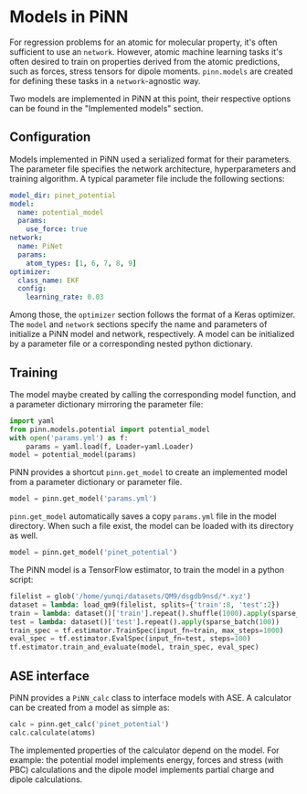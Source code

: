 # Models in PiNN

For regression problems for an atomic for molecular property, it's often
sufficient to use an `network`. However, atomic machine learning tasks it's
often desired to train on properties derived from the atomic predictions, such
as forces, stress tensors for dipole moments. `pinn.models` are created for
defining these tasks in a `network`-agnostic way. 

Two models are implemented in PiNN at this point, their respective options can
be found in the "Implemented models" section.

## Configuration

Models implemented in PiNN used a serialized format for their parameters. The
parameter file specifies the network architecture, hyperparameters and training
algorithm. A typical parameter file include the following sections:

```yaml
model_dir: pinet_potential
model:
  name: potential_model
  params:
    use_force: true
network:
  name: PiNet
  params:
    atom_types: [1, 6, 7, 8, 9]
optimizer:
  class_name: EKF
  config:
    learning_rate: 0.03
```

Among those, the `optimizer` section follows the format of a Keras optimizer.
The `model` and `network` sections specify the name and parameters of initialize
a PiNN model and network, respectively. A model can be initialized by a
parameter file or a corresponding nested python dictionary.

## Training

The model maybe created by calling the corresponding model function, and a
parameter dictionary mirroring the parameter file:

```Python
import yaml
from pinn.models.potential import potential_model
with open('params.yml') as f:
    params = yaml.load(f, Loader=yaml.Loader)
model = potential_model(params)
```

PiNN provides a shortcut `pinn.get_model` to create an implemented model from a
parameter dictionary or parameter file.

```Python
model = pinn.get_model('params.yml')
```

`pinn.get_model` automatically saves a copy `params.yml` file in the model
directory. When such a file exist, the model can be loaded with its directory as
well.

```Python
model = pinn.get_model('pinet_potential')
```

The PiNN model is a TensorFlow estimator, to train the model in a python script:

```Python
filelist = glob('/home/yunqi/datasets/QM9/dsgdb9nsd/*.xyz')
dataset = lambda: load_qm9(filelist, splits={'train':8, 'test':2})
train = lambda: dataset()['train'].repeat().shuffle(1000).apply(sparse_batch(100))
test = lambda: dataset()['test'].repeat().apply(sparse_batch(100))
train_spec = tf.estimator.TrainSpec(input_fn=train, max_steps=1000)
eval_spec = tf.estimator.EvalSpec(input_fn=test, steps=100)
tf.estimator.train_and_evaluate(model, train_spec, eval_spec)
```

## ASE interface
PiNN provides a ``PiNN_calc`` class to interface models with ASE. A calculator
can be created from a model as simple as:

```Python
calc = pinn.get_calc('pinet_potential')
calc.calculate(atoms)
```

The implemented properties of the calculator depend on the model. For example:
the potential model implements energy, forces and stress (with PBC) calculations
and the dipole model implements partial charge and dipole calculations.


